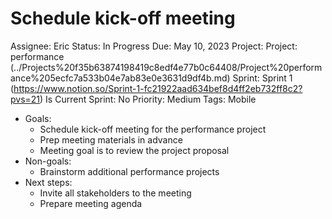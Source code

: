 # Schedule kick-off meeting

Assignee: Eric
Status: In Progress
Due: May 10, 2023
Project: Project: performance (../Projects%20f35b63874198419c8edf4e77b0c64408/Project%20performance%205ecfc7a533b04e7ab83e0e3631d9df4b.md)
Sprint: Sprint 1 (https://www.notion.so/Sprint-1-fc21922aad634bef8d4ff2eb732ff8c2?pvs=21)
Is Current Sprint: No
Priority: Medium
Tags: Mobile

- Goals:
    - Schedule kick-off meeting for the performance project
    - Prep meeting materials in advance
    - Meeting goal is to review the project proposal
- Non-goals:
    - Brainstorm additional performance projects
- Next steps:
    - Invite all stakeholders to the meeting
    - Prepare meeting agenda